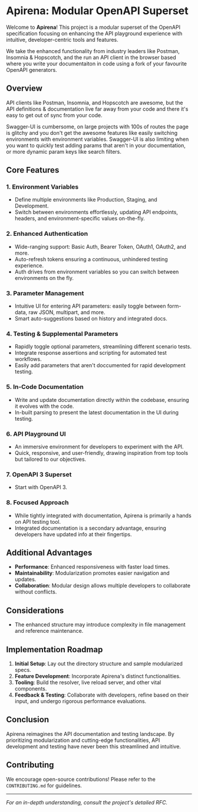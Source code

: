 # Apirena: Modular OpenAPI Superset

Welcome to **Apirena**! This project is a modular superset of the OpenAPI specification focusing on enhancing the API playground experience with intuitive, developer-centric tools and features. 

We take the enhanced functionality from industry leaders like Postman, Insomnia & Hopscotch, and the run an API client in the browser based where you write your documentaiton in code using a fork of your favourite OpenAPI generators.

## Overview

API clients like Postman, Insomnia, and Hopscotch are awesome, but the API definitions & documentation live far away from your code and there it's easy to get out of sync from your code. 

Swagger-UI is cumbersome, on large projects with 100s of routes the page is glitchy and you don't get the awesome features like easily switching environments with environment variables. Swagger-UI is also limiting when you want to quickly test adding params that aren't in your documentation, or more dynamic param keys like search filters. 

## Core Features

### 1. **Environment Variables**
- Define multiple environments like Production, Staging, and Development.
- Switch between environments effortlessly, updating API endpoints, headers, and environment-specific values on-the-fly.

### 2. **Enhanced Authentication**
- Wide-ranging support: Basic Auth, Bearer Token, OAuth1, OAuth2, and more.
- Auto-refresh tokens ensuring a continuous, unhindered testing experience.
- Auth drives from environment variables so you can switch between environments on the fly.

### 3. **Parameter Management**
- Intuitive UI for entering API parameters: easily toggle between form-data, raw JSON, multipart, and more.
- Smart auto-suggestions based on history and integrated docs.

### 4. **Testing & Supplemental Parameters**
- Rapidly toggle optional parameters, streamlining different scenario tests.
- Integrate response assertions and scripting for automated test workflows.
- Easily add parameters that aren't doccumented for rapid development testing.

### 5. **In-Code Documentation**  
- Write and update documentation directly within the codebase, ensuring it evolves with the code.
- In-built parsing to present the latest documentation in the UI during testing.

### 6. **API Playground UI**
- An immersive environment for developers to experiment with the API.
- Quick, responsive, and user-friendly, drawing inspiration from top tools but tailored to our objectives.

### 7. **OpenAPI 3 Superset**
- Start with OpenAPI 3.

### 8. **Focused Approach**
- While tightly integrated with documentation, Apirena is primarily a hands on API testing tool.
- Integrated documentation is a secondary advantage, ensuring developers have updated info at their fingertips.

## Additional Advantages

- **Performance**: Enhanced responsiveness with faster load times.
- **Maintainability**: Modularization promotes easier navigation and updates.
- **Collaboration**: Modular design allows multiple developers to collaborate without conflicts.

## Considerations

- The enhanced structure may introduce complexity in file management and reference maintenance.

## Implementation Roadmap

1. **Initial Setup**: Lay out the directory structure and sample modularized specs.
2. **Feature Development**: Incorporate Apirena's distinct functionalities.
3. **Tooling**: Build the resolver, live reload server, and other vital components.
4. **Feedback & Testing**: Collaborate with developers, refine based on their input, and undergo rigorous performance evaluations.

## Conclusion

Apirena reimagines the API documentation and testing landscape. By prioritizing modularization and cutting-edge functionalities, API development and testing have never been this streamlined and intuitive.

## Contributing

We encourage open-source contributions! Please refer to the `CONTRIBUTING.md` for guidelines.

---

*For an in-depth understanding, consult the project's detailed RFC.*

